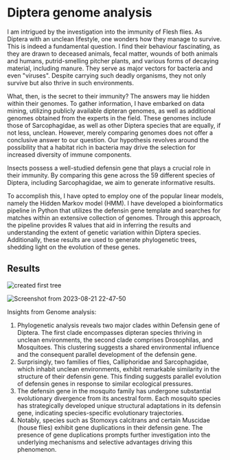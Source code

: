 # Diptera genome analysis

I am intrigued by the investigation into the immunity of Flesh flies. As Diptera with an unclean lifestyle, one wonders how they manage to survive. This is indeed a fundamental question. I find their behaviour fascinating, as they are drawn to deceased animals, fecal matter, wounds of both animals and humans, putrid-smelling pitcher plants, and various forms of decaying material, including manure. They serve as major vectors for bacteria and even "viruses". Despite carrying such deadly organisms, they not only survive but also thrive in such environments.

What, then, is the secret to their immunity? The answers may lie hidden within their genomes. To gather information, I have embarked on data mining, utilizing publicly available dipteran genomes, as well as additional genomes obtained from the experts in the field. These genomes include those of Sarcophagidae, as well as other Diptera species that are equally, if not less, unclean. However, merely comparing genomes does not offer a conclusive answer to our question. Our hypothesis revolves around the possibility that a habitat rich in bacteria may drive the selection for increased diversity of immune components.

Insects possess a well-studied defensin gene that plays a crucial role in their immunity. By comparing this gene across the 59 different species of Diptera, including Sarcophagidae, we aim to generate informative results.

To accomplish this, I have opted to employ one of the popular linear models, namely the Hidden Markov model (HMM). I have developed a bioinformatics pipeline in Python that utilizes the defensin gene template and searches for matches within an extensive collection of genomes. Through this approach, the pipeline provides R values that aid in inferring the results and understanding the extent of genetic variation within Diptera species. Additionally, these results are used to generate phylogenetic trees, shedding light on the evolution of these genes.
## Results

![created first tree](https://github.com/prache/Digital-marketing-attribution/assets/25516674/37e38913-fa0a-471e-8163-86190d84591c)



![Screenshot from 2023-08-21 22-47-50](https://github.com/prache/Digital-marketing-attribution/assets/25516674/762e63ed-ee82-4fa0-bd78-d73969a07062)



Insights from Genome analysis:
1) Phylogenetic analysis reveals two major clades within Defensin gene of Diptera. The first clade encompasses dipteran species thriving in unclean environments, the second clade comprises Drosophilas, and Mosquitoes. This clustering suggests a shared environmental influence and the consequent parallel development of the defensin gene.
2) Surprisingly, two families of flies, Calliphoridae and Sarcophagidae, which inhabit unclean environments, exhibit remarkable similarity in the structure of their defensin gene. This finding suggests parallel evolution of defensin genes in response to similar ecological pressures.
3) The defensin gene in the mosquito family has undergone substantial evolutionary divergence from its ancestral form. Each mosquito species has strategically developed unique structural adaptations in its defensin gene, indicating species-specific evolutionary trajectories.
4) Notably, species such as Stomoxys calcitrans and certain Muscidae (house flies) exhibit gene duplications in their defensin gene. The presence of gene duplications prompts further investigation into the underlying mechanisms and selective advantages driving this phenomenon.


